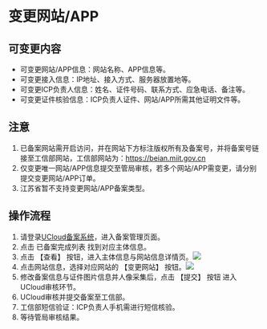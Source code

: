 # 变更网站/APP

## 可变更内容

- 可变更网站/APP信息：网站名称、APP信息等。
- 可变更接入信息：IP地址、接入方式、服务器放置地等。
- 可变更ICP负责人信息：姓名、证件号码、联系方式、应急电话、备注等。
- 可变更证件核验信息：ICP负责人证件、网站/APP所需其他证明文件等。

## 注意

1. 已备案网站需开启访问，并在网站下方标注版权所有及备案号，并将备案号链接至工信部网站，工信部网站为：https://beian.miit.gov.cn
2. 仅变更唯一网站/APP信息提交至管局审核，若多个网站/APP需变更，请分别提交变更网站/APP订单。
3. 江苏省暂不支持变更网站/APP备案类型。

## 操作流程

1. 请登录[UCloud备案系统](https://console.ucloud.cn/icp/)，进入备案管理页面。
2. 点击 已备案完成列表 找到对应主体信息。
3. 点击 【查看】 按钮，进入主体信息与网站信息详情页。![](https://www-s.ucloud.cn/2022/09/20fa94a3119c0dd96290c85b1096b81a_1664421708403.png)
4. 点击网站信息，选择对应网站的 【变更网站】 按钮。![](https://www-s.ucloud.cn/2022/09/db0403aac7facb326eadbfee28689ded_1664422233445.png)
5. 修改备案信息与证件图片信息并人像采集后，点击 【提交】 按钮 进入UCloud审核环节。
6. UCloud审核并提交备案至工信部。
7. 工信部短信验证：ICP负责人手机需进行短信核验。
8. 等待管局审核结果。
